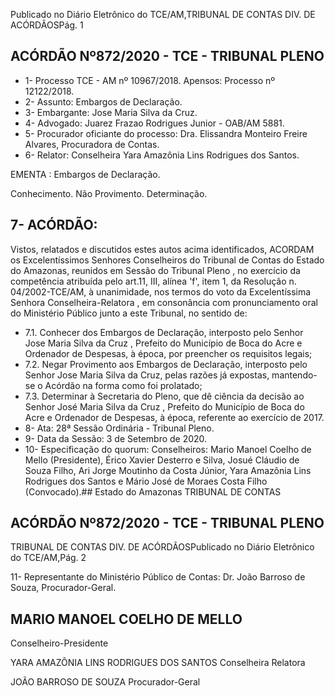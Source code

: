 Publicado  no  Diário  Eletrônico do TCE/AM,TRIBUNAL DE CONTAS DIV. DE ACÓRDÃOSPág. 1

## ACÓRDÃO Nº872/2020 - TCE - TRIBUNAL PLENO

- 1- Processo TCE - AM nº 10967/2018. Apensos: Processo nº  12122/2018.
- 2- Assunto: Embargos de Declaração.
- 3- Embargante: Jose Maria Silva da Cruz.
- 4- Advogado: Juarez Frazao Rodrigues Junior - OAB/AM 5881.
- 5- Procurador oficiante do processo: Dra. Elissandra Monteiro Freire Alvares, Procuradora de Contas.
- 6- Relator: Conselheira Yara Amazônia Lins Rodrigues dos Santos.

EMENTA : Embargos de Declaração.

Conhecimento. Não Provimento. Determinação.

## 7- ACÓRDÃO:

Vistos, relatados e discutidos estes autos acima identificados, ACORDAM os Excelentíssimos Senhores Conselheiros do Tribunal de Contas do Estado do Amazonas, reunidos  em  Sessão  do Tribunal  Pleno ,  no  exercício  da  competência  atribuída  pelo art.11,  III,  alínea  'f',  item  1,  da  Resolução  n.  04/2002-TCE/AM, à  unanimidade, nos termos do voto da Excelentíssima Senhora Conselheira-Relatora ,  em consonância com pronunciamento oral do Ministério Público junto a este Tribunal, no sentido de:

- 7.1. Conhecer dos  Embargos  de  Declaração,  interposto  pelo  Senhor Jose Maria Silva da Cruz , Prefeito do Município de Boca do Acre e Ordenador de Despesas, à época, por preencher os requisitos legais;
- 7.2. Negar Provimento aos Embargos de Declaração, interposto pelo Senhor Jose  Maria  Silva  da  Cruz, pelas  razões  já  expostas,  mantendo-se  o Acórdão na forma como foi prolatado;
- 7.3. Determinar à Secretaria do Pleno, que dê ciência da decisão ao Senhor José  Maria  Silva  da  Cruz ,  Prefeito  do  Município  de  Boca  do  Acre  e Ordenador de Despesas, à época, referente ao exercício de 2017.
- 8- Ata: 28ª Sessão Ordinária - Tribunal Pleno.
- 9- Data da Sessão: 3 de Setembro de 2020.
- 10-  Especificação do quorum: Conselheiros: Mario Manoel Coelho de Mello (Presidente),  Érico  Xavier  Desterro  e  Silva,  Josué  Cláudio  de  Souza  Filho,  Ari  Jorge Moutinho da Costa Júnior, Yara Amazônia Lins Rodrigues dos Santos e Mário José de Moraes Costa Filho (Convocado).## Estado do Amazonas TRIBUNAL DE CONTAS

## ACÓRDÃO Nº872/2020 - TCE - TRIBUNAL PLENO

TRIBUNAL DE CONTAS DIV. DE ACÓRDÃOSPublicado  no  Diário  Eletrônico do TCE/AM,Pág. 2

11-  Representante  do  Ministério  Público  de  Contas: Dr. João  Barroso  de  Souza, Procurador-Geral.

## MARIO MANOEL COELHO DE MELLO

Conselheiro-Presidente

YARA AMAZÔNIA LINS RODRIGUES DOS SANTOS Conselheira Relatora

JOÃO BARROSO DE SOUZA Procurador-Geral